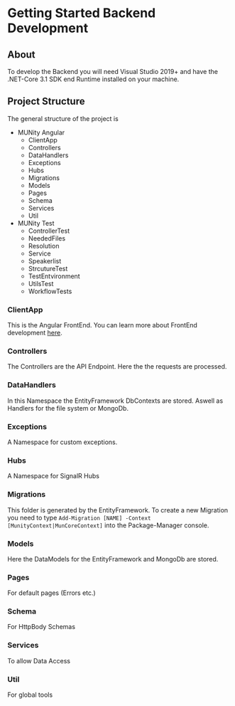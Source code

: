 # Getting Started Backend Development

## About
To develop the Backend you will need Visual Studio 2019+ and have the .NET-Core 3.1 SDK end Runtime installed on your machine.

## Project Structure
The general structure of the project is

* MUNity Angular
  * ClientApp
  * Controllers
  * DataHandlers
  * Exceptions
  * Hubs
  * Migrations
  * Models
  * Pages
  * Schema
  * Services
  * Util
* MUNity Test
  * ControllerTest
  * NeededFiles
  * Resolution
  * Service
  * Speakerlist
  * StrcutureTest
  * TestEntvironment
  * UtilsTest
  * WorkflowTests

### ClientApp

This is the Angular FrontEnd. You can learn more about FrontEnd development [here](../Forntend/startFrontend.md).

### Controllers

The Controllers are the API Endpoint. Here the the requests are processed.

### DataHandlers

In this Namespace the EntityFramework DbContexts are stored. Aswell as Handlers for the file system or MongoDb.

### Exceptions

A Namespace for custom exceptions.

### Hubs

A Namespace for SignalR Hubs

### Migrations

This folder is generated by the EntityFramework. To create a new Migration you need to type ```Add-Migration [NAME] -Context [MunityContext|MunCoreContext]``` into the Package-Manager console.

### Models
Here the DataModels for the EntityFramework and MongoDb are stored.

### Pages
For default pages (Errors etc.)

### Schema
For HttpBody Schemas

### Services
To allow Data Access

### Util
For global tools